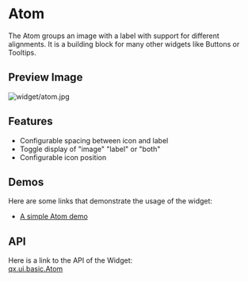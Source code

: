 Atom
====

The Atom groups an image with a label with support for different
alignments. It is a building block for many other widgets like Buttons
or Tooltips.

Preview Image
-------------

![widget/atom.jpg](/pages/widget/atom.jpg)

Features
--------

-   Configurable spacing between icon and label
-   Toggle display of "image" "label" or "both"
-   Configurable icon position

Demos
-----

Here are some links that demonstrate the usage of the widget:

-   [A simple Atom
    demo](http://demo.qooxdoo.org/%{version}/demobrowser/#widget~Atom.html)

API
---

Here is a link to the API of the Widget:\
[qx.ui.basic.Atom](http://demo.qooxdoo.org/%{version}/apiviewer/#qx.ui.basic.Atom)
